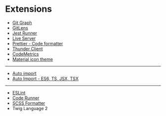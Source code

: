 # Extensions

-   <a href="https://marketplace.visualstudio.com/items?itemName=mhutchie.git-graph">Git Graph</a>
-   <a href ="https://marketplace.visualstudio.com/items?itemName=eamodio.gitlens">GitLens</a>
-   <a href="https://marketplace.visualstudio.com/items?itemName=firsttris.vscode-jest-runner">Jest Runner</a>
-   <a href="https://marketplace.visualstudio.com/items?itemName=ritwickdey.LiveServer">Live Server</a>
-   <a href="https://marketplace.visualstudio.com/items?itemName=esbenp.prettier-vscode">Prettier - Code formatter</a>
-   <a href="https://marketplace.visualstudio.com/items?itemName=rangav.vscode-thunder-client">Thunder Client</a>
-   <a href="https://marketplace.visualstudio.com/items?itemName=kisstkondoros.vscode-codemetrics">CodeMetrics</a>
-   <a href="https://marketplace.visualstudio.com/items?itemName=PKief.material-icon-theme">Material icon theme </a>

---

-   <a href="https://marketplace.visualstudio.com/items?itemName=steoates.autoimport">Auto import</a>
-   <a href="https://marketplace.visualstudio.com/items?itemName=NuclleaR.vscode-extension-auto-import">Auto Import - ES6, TS, JSX, TSX </a>

---

-   <a href="https://marketplace.visualstudio.com/items?itemName=dbaeumer.vscode-eslint">ESLint</a>
-   <a href="https://marketplace.visualstudio.com/items?itemName=formulahendry.code-runner">Code Runner</a>
-   <a href="https://marketplace.visualstudio.com/items?itemName=sibiraj-s.vscode-scss-formatter">SCSS Formatter</a>
-   Twig Language 2
